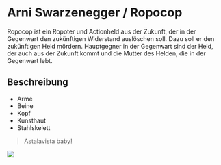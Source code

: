 # Arni Swarzenegger / Ropocop
Ropocop ist ein Ropoter und Actionheld aus der Zukunft, der in der Gegenwart den zukünftigen Widerstand auslöschen soll. 
Dazu soll er den zukünftigen Held mördern. Hauptgegner in der Gegenwart sind der Held, der auch aus der Zukunft kommt und 
die Mutter des Helden, die in der Gegenwart lebt. 
## Beschreibung
* Arme
* Beine
* Kopf
* Kunsthaut
* Stahlskelett

> Astalavista baby!

<img src="https://openclipart.org/image/800px/svg_to_png/226017/Robot-2015082718.png"/>
